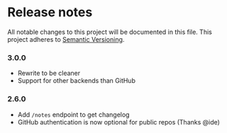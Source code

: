 # Release notes
All notable changes to this project will be documented in this file.
This project adheres to [Semantic Versioning](http://semver.org/).

### 3.0.0
- Rewrite to be cleaner
- Support for other backends than GitHub

### 2.6.0
- Add `/notes` endpoint to get changelog
- GitHub authentication is now optional for public repos (Thanks @ide)
